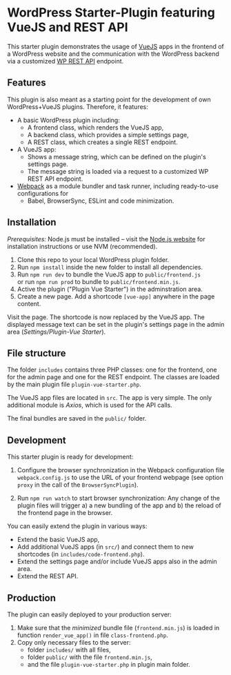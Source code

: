 # WordPress Starter-Plugin featuring VueJS and REST API

This starter plugin demonstrates the usage of [VueJS](https://vuejs.org/) apps in the frontend of a WordPress website and the communication with the WordPress backend via a customized [WP REST API](http://v2.wp-api.org/) endpoint.


## Features

This plugin is also meant as a starting point for the development of own WordPress+VueJS plugins. Therefore, it features:

* A basic WordPress plugin including:
	* A frontend class, which renders the VueJS app,
	* A backend class, which provides a simple settings page,
	* A REST class, which creates a single REST endpoint.
* A VueJS app:
	* Shows a message string, which can be defined on the plugin's settings page.
	* The message string is loaded via a request to a customized WP REST API endpoint.
* [Webpack](https://webpack.js.org/) as a module bundler and task runner, including ready-to-use configurations for
	* Babel, BrowserSync, ESLint and code minimization.


## Installation

*Prerequisites:* Node.js must be installed – visit the [Node.js website](https://nodejs.org) for installation instructions or use NVM (recommended).

1. Clone this repo to your local WordPress plugin folder.
2. Run `npm install` inside the new folder to install all dependencies.
3. Run `npm run dev` to bundle the VueJS app to `public/frontend.js` \
   or run `npm run prod` to bundle to `public/frontend.min.js`.
4. Active the plugin ("Plugin Vue Starter") in the adminstration area.
5. Create a new page. Add a shortcode `[vue-app]` anywhere in the page content.

Visit the page. The shortcode is now replaced by the VueJS app. The displayed message text can be set in the plugin's settings page in the admin area (*Settings/Plugin-Vue Starter*).


## File structure

The folder `includes` contains three PHP classes: one for the frontend, one for the admin page and one for the REST endpoint. The classes are loaded by the main plugin file `plugin-vue-starter.php`.

The VueJS app files are located in `src`. The app is very simple. The only additional module is *Axios*, which is used for the API calls.

The final bundles are saved in the `public/` folder.


## Development

This starter plugin is ready for development:

1. Configure the browser synchronization in the Webpack configuration file `webpack.config.js` to use the URL of your frontend webpage (see option `proxy` in the call of the `BrowserSyncPlugin`).

2. Run `npm run watch` to start browser synchronization: Any change of the plugin files will trigger a) a new bundling of the app and b) the reload of the frontend page in the browser.

You can easily extend the plugin in various ways:

* Extend the basic VueJS app,
* Add additional VueJS apps (in `src/`) and connect them to new shortcodes (in `includes/code-frontend.php`).
* Extend the settings page and/or include VueJS apps also in the admin area.
* Extend the REST API.


## Production

The plugin can easily deployed to your production server:

1. Make sure that the *minimized* bundle file (`frontend.min.js`) is loaded in function `render_vue_app()` in file `class-frontend.php`.
2.  Copy only necessary files to the server:
	* folder `includes/` with all files,
	* folder `public/` with the file `frontend.min.js`,
	* and the file `plugin-vue-starter.php` in plugin main folder.



